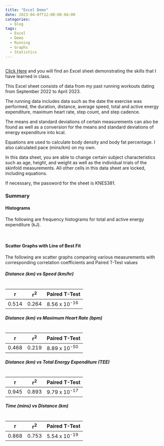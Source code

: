 ```yaml
---
title: "Excel Demo"
date: 2023-04-07T12:00:00-04:00
categories:
  - blog
tags:
  - Excel
  - Demo
  - Running
  - Graphs
  - Statistics
---
```

<img src="{{ site.url }}{{ site.baseurl }}/assets/images/Excel.jpg" alt="">

[Click Here](https://raw.githubusercontent.com/dianna-huynh/381Project/master/assets/images/Dianna-Running-Workouts.xlsx) and you will find an Excel sheet demonstrating the skills that I have learned in class.
<p>This Excel sheet consists of data from my past running workouts dating from September 2022 to April 2023.</p>

<p>The running data includes data such as the date the exercise was performed, the duration, distance, average speed, total and active energy expenditure, maximum heart rate, step count, and step cadence.</p>

<p>The means and standard deviations of certain measurements can also be found as well as a conversion for the means and standard deviations of energy expenditure into kcal.</p>

<p>Equations are used to calculate body density and body fat percentage. I also calculated pace (mins/km) on my own.</p>

<p>In this data sheet, you are able to change certain subject characteristics such as age, height, and weight as well as the individual trials of the skinfold measurements. All other cells in this data sheet are locked, including equations.</p>

<p>If necessary, the password for the sheet is KNES381.</p>


<h3> Summary </h3>
<h4> Histograms </h4>
<p> The following are frequency histograms for total and active energy expenditure (kJ). </p>
<img src="{{ site.url }}{{ site.baseurl }}/assets/images/TEE-Histogram.jpg" alt="">

<img src="{{ site.url }}{{ site.baseurl }}/assets/images/AEE-Histogram.jpg" alt="">

<h4> Scatter Graphs with Line of Best Fit </h4>
<p> The following are scatter graphs comparing various measurements with corresponding correlation coefficients and Paired T-Test values </p>

<h5> Distance (km) vs Speed (km/hr) </h5>
<img src="{{ site.url }}{{ site.baseurl }}/assets/images/DistanceSpeed.jpg" alt="">

|      r      |     r<sup>2</sup>   |      Paired T-Test       |
| ----------- | ------------------- | ------------------------ |
|    0.514    |        0.264        |  8.56 x 10<sup>-16</sup> |

<h5> Distance (km) vs Maximum Heart Rate (bpm) </h5>
<img src="{{ site.url }}{{ site.baseurl }}/assets/images/DistanceHR.png" alt="">

|      r      |     r<sup>2</sup>   |      Paired T-Test       |
| ----------- | ------------------- | ------------------------ |
|    0.468    |        0.219        |  8.89 x 10<sup>-50</sup> |

<h5> Distance (km) vs Total Energy Expenditure (TEE) </h5>
<img src="{{ site.url }}{{ site.baseurl }}/assets/images/DistanceTEE.png" alt="">

|      r      |     r<sup>2</sup>   |      Paired T-Test       |
| ----------- | ------------------- | ------------------------ |
|    0.945    |        0.893        |  9.79 x 10<sup>-17</sup> |

<h5> Time (mins) vs Distance (km) </h5>
<img src="{{ site.url }}{{ site.baseurl }}/assets/images/Time-Distance.jpg" alt="">

|      r      |     r<sup>2</sup>   |      Paired T-Test       |
| ----------- | ------------------- | ------------------------ |
|    0.868    |        0.753        |  5.54 x 10<sup>-19</sup> |
